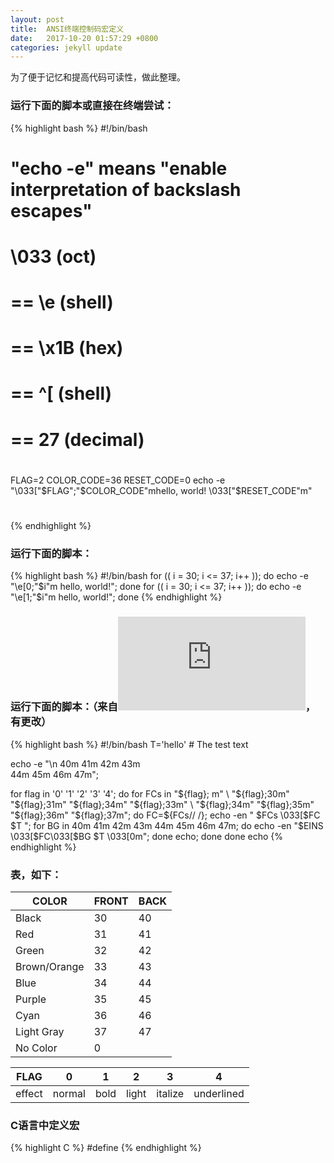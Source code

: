 ```yaml
---
layout: post
title:  ANSI终端控制码宏定义
date:   2017-10-20 01:57:29 +0800
categories: jekyll update
---
```


为了便于记忆和提高代码可读性，做此整理。

### 运行下面的脚本或直接在终端尝试：

{% highlight bash %}
#!/bin/bash
# "echo -e" means "enable interpretation of backslash escapes"
#    \033 (oct)
# == \e (shell)
# == \x1B (hex)
# == ^[ (shell)
# == 27 (decimal)
#
FLAG=2
COLOR_CODE=36
RESET_CODE=0
echo -e "\033["$FLAG";"$COLOR_CODE"mhello, world! \033["$RESET_CODE"m"
#
{% endhighlight %}

### 运行下面的脚本：
{% highlight bash %}
#!/bin/bash
for (( i = 30; i <= 37; i++ )); do
    echo -e "\e[0;"$i"m  hello, world!";
done
for (( i = 30; i <= 37; i++ )); do
    echo -e "\e[1;"$i"m  hello, world!";
done
{% endhighlight %}

### 运行下面的脚本：（来自![这里](http://www.tldp.org/HOWTO/Bash-Prompt-HOWTO/x329.html)，有更改）
{% highlight bash %}
#!/bin/bash
T='hello'   # The test text

echo -e "\n                 40m     41m     42m     43m\
     44m     45m     46m     47m";

for flag in '0' '1' '2' '3' '4'; do
    for FCs in "${flag};  m" \
               "${flag};30m"  "${flag};31m" "${flag};34m" "${flag};33m" \
               "${flag};34m"  "${flag};35m" "${flag};36m" "${flag};37m"; do
        FC=${FCs// /};
        echo -en " $FCs \033[$FC  $T  ";
        for BG in 40m 41m 42m 43m 44m 45m 46m 47m; do
            echo -en "$EINS \033[$FC\033[$BG  $T  \033[0m";
        done
        echo;
    done
done
echo
{% endhighlight %}

### 表，如下：

| COLOR        | FRONT  | BACK |
|--------------|--------|------|
| Black        | 30     |   40 |
| Red          | 31     |   41 |
| Green        | 32     |   42 |
| Brown/Orange | 33     |   43 |
| Blue         | 34     |   44 |
| Purple       | 35     |   45 |
| Cyan         | 36     |   46 |
| Light Gray   | 37     |   47 |
| No Color     | 0      |      |

| FLAG | 0 | 1 | 2 | 3 | 4 |
|------|---|---|---|---|---|
|effect| normal| bold | light | italize | underlined |

### C语言中定义宏

{% highlight C %}
#define 
{% endhighlight %}